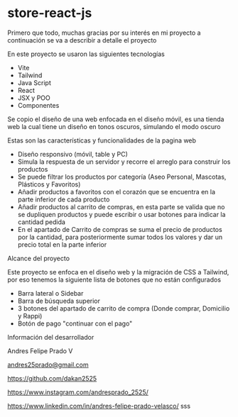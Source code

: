 # store-react-js

Primero que todo, muchas gracias por su interés en mi proyecto a continuación se va a describir a detalle el proyecto 


En este proyecto se usaron las siguientes tecnologías

- Vite
- Tailwind
- Java Script 
- React 
- JSX y POO 
- Componentes

Se copio el diseño de una web enfocada en el diseño móvil, es una tienda web la cual tiene un diseño en tonos oscuros, simulando el modo oscuro

Estas son las características y funcionalidades de la pagina web

- Diseño responsivo (móvil, table y PC)
- Simula la respuesta de un servidor y recorre el arreglo para construir los productos 
- Se puede filtrar los productos por categoría (Aseo Personal, Mascotas, Plásticos y Favoritos)
- Añadir productos a favoritos con el corazón que se encuentra en la parte inferior de cada producto
- Añadir productos al carrito de compras, en esta parte se valida que no se dupliquen productos y puede escribir o usar botones para indicar la cantidad pedida
- En el apartado de Carrito de compras se suma el precio de productos por la cantidad, para posteriormente sumar todos los valores y dar un precio total en la parte inferior 


Alcance del proyecto

Este proyecto se enfoca en el diseño web y la migración de CSS a Tailwind, por eso tenemos la siguiente lista de botones que no están configurados

- Barra lateral o Sidebar 
- Barra de búsqueda superior
- 3 botones del apartado de carrito de compra (Donde comprar, Domicilio y Rappi)
- Botón de pago "continuar con el pago"


Información del desarrollador 

Andres Felipe Prado V

andres25prado@gmail.com

https://github.com/dakan2525

https://www.instagram.com/andresprado_2525/

https://www.linkedin.com/in/andres-felipe-prado-velasco/
sss
